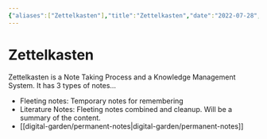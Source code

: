 ```yaml
---
{"aliases":["Zettelkasten"],"title":"Zettelkasten","date":"2022-07-28","tags":["zettelkasten","learning","notes"],"dg-publish":true,"permalink":"/digital-garden/zettelkasten/","dgPassFrontmatter":true}
---
```



# Zettelkasten

Zettelkasten is a Note Taking Process and a Knowledge Management System. It has 3 types of notes…

- Fleeting notes: Temporary notes for remembering
- Literature Notes: Fleeting notes combined and cleanup. Will be a summary of the content.
- [[digital-garden/permanent-notes\|digital-garden/permanent-notes]]
